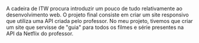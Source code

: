 A cadeira de ITW procura introduzir um pouco de tudo relativamente ao desenvolvimento web. O projeto final consiste em criar um site responsivo que utiliza uma API criada pelo professor.
No meu projeto, tivemos que criar um site que servisse de "guia" para todos os filmes e série presentes na API da Netflix do professor.

